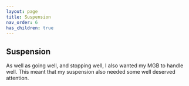 ```yaml
---
layout: page
title: Suspension
nav_order: 6
has_children: true
---
```

## Suspension

As well as going well, and stopping well, I also wanted my MGB to handle well. This meant that my suspension also needed some well deserved attention.
